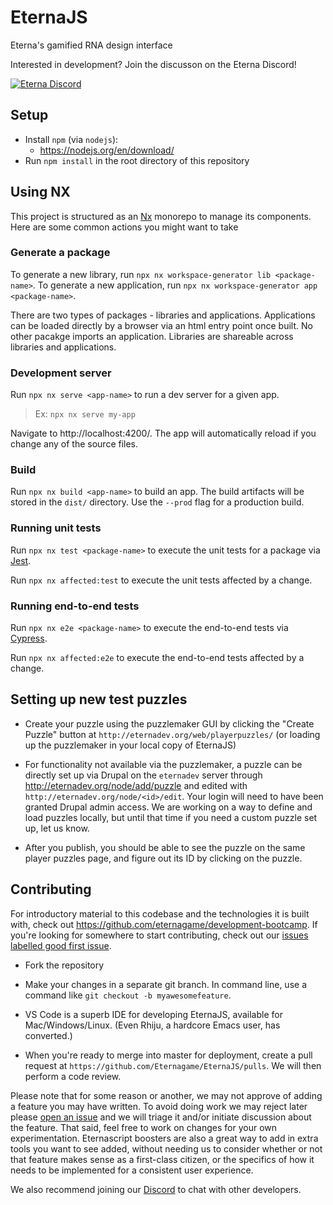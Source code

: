 # EternaJS

Eterna's gamified RNA design interface

Interested in development? Join the discusson on the Eterna Discord!

[![Eterna Discord](https://discord.com/api/guilds/702618517589065758/widget.png?style=banner2)](https://discord.gg/KYeTwux)

## Setup

- Install `npm` (via `nodejs`):
  - https://nodejs.org/en/download/
- Run `npm install` in the root directory of this repository

## Using NX

This project is structured as an [Nx](https://nx.dev) monorepo to manage its components. Here are some
common actions you might want to take

### Generate a package

To generate a new library, run `npx nx workspace-generator lib <package-name>`.
To generate a new application, run `npx nx workspace-generator app <package-name>`.

There are two types of packages - libraries and applications. Applications can be loaded directly by
a browser via an html entry point once built. No other pacakge imports an application. Libraries are
shareable across libraries and applications.

### Development server

Run `npx nx serve <app-name>` to run a dev server for a given app.

> Ex: `npx nx serve my-app`

Navigate to http://localhost:4200/. The app will automatically reload if you change any of the source files.

### Build

Run `npx nx build <app-name>` to build an app. The build artifacts will be stored in the `dist/`
directory. Use the `--prod` flag for a production build.

### Running unit tests

Run `npx nx test <package-name>` to execute the unit tests for a package via [Jest](https://jestjs.io).

Run `npx nx affected:test` to execute the unit tests affected by a change.

### Running end-to-end tests

Run `npx nx e2e <package-name>` to execute the end-to-end tests via [Cypress](https://www.cypress.io).

Run `npx nx affected:e2e` to execute the end-to-end tests affected by a change.

## Setting up new test puzzles

- Create your puzzle using the puzzlemaker GUI by clicking the "Create Puzzle" button at `http://eternadev.org/web/playerpuzzles/`
  (or loading up the puzzlemaker in your local copy of EternaJS)

- For functionality not available via the puzzlemaker, a puzzle can be directly set up via Drupal on the `eternadev` server through http://eternadev.org/node/add/puzzle and edited with `http://eternadev.org/node/<id>/edit`. Your login will need to have been granted Drupal admin access. We are working on a way to define and load puzzles locally, but until that time if you need a custom puzzle set up, let us know.

- After you publish, you should be able to see the puzzle on the same player puzzles page, and figure out its ID by clicking on the puzzle.

## Contributing

For introductory material to this codebase and the technologies it is built with, check out https://github.com/eternagame/development-bootcamp. If you're looking for somewhere to start contributing, check out our [issues labelled good first issue](https://github.com/eternagame/EternaJS/issues?q=is%3Aopen+is%3Aissue+label%3A%22good+first+issue%22).

- Fork the repository

- Make your changes in a separate git branch. In command line, use a command like `git checkout -b myawesomefeature`.

- VS Code is a superb IDE for developing EternaJS, available for Mac/Windows/Linux. (Even Rhiju, a hardcore Emacs user, has converted.)

- When you're ready to merge into master for deployment, create a pull request at `https://github.com/Eternagame/EternaJS/pulls`. We will then perform a code review.

Please note that for some reason or another, we may not approve of adding a feature you may have written. To avoid doing work we may reject later please [open an issue](https://github.com/eternagame/eternajs/issues) and we will triage it and/or initiate discussion about the feature. That said, feel free to work on changes for your own experimentation. Eternascript boosters are also a great way to add in extra tools you want to see added, without needing us to consider whether or not that feature makes sense as a first-class citizen, or the specifics of how it needs to be implemented for a consistent user experience.

We also recommend joining our [Discord](https://discord.gg/KYeTwux) to chat with other developers.
